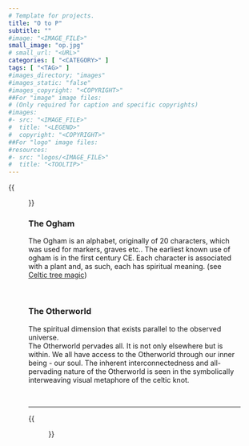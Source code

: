 ```yaml
---
# Template for projects.
title: "O to P"
subtitle: ""
#image: "<IMAGE_FILE>"
small_image: "op.jpg"
# small_url: "<URL>"
categories: [ "<CATEGORY>" ]
tags: [ "<TAG>" ]
#images_directory; "images"
#images_static: "false"
#images_copyright: "<COPYRIGHT>"
##For "image" image files:
# (Only required for caption and specific copyrights)
#images:
#- src: "<IMAGE_FILE>"
#  title: "<LEGEND>"
#  copyright: "<COPYRIGHT>"
##For "logo" image files:
#resources:
#- src: "logos/<IMAGE_FILE>"
#  title: "<TOOLTIP>"
---
```

{{<figure src = "images/o.png">}}
<br>
### The Ogham  
The Ogham is an alphabet, originally of 20 characters, which was used for markers, graves etc.. The earliest known use of ogham is in the first century CE. Each character is associated with a plant and, as such, each has spiritual meaning. (see [Celtic tree magic](/mysticism/celtictreemagic/))



<br>

### The Otherworld  
The spiritual dimension that exists parallel to the observed universe.  
The Otherworld pervades all. It is not only elsewhere but is within. We all
have access to the Otherworld through our inner being - our soul. The inherent
interconnectedness and all-pervading nature of the Otherworld is seen in the
symbolically interweaving visual metaphore of the celtic knot.  

<br>


---



{{<figure src = "images/p.png">}}
